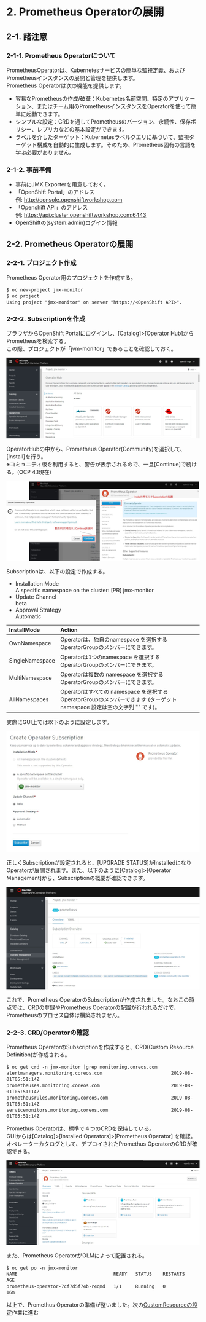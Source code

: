 
# 2. Prometheus Operatorの展開 

## 2-1. 諸注意

### 2-1-1. Prometheus Operatorについて

PrometheusOperatorは、Kubernetesサービスの簡単な監視定義、およびPrometheusインスタンスの展開と管理を提供します。    
Prometheus Operatorは次の機能を提供します。    

* 容易なPrometheusの作成/破棄：Kubernetes名前空間、特定のアプリケーション、またはチーム用のPrometheusインスタンスをOperatorを使って簡単に起動できます。
* シンプルな設定：CRDを通してPrometheusのバージョン、永続性、保存ポリシー、レプリカなどの基本設定ができます。
* ラベルを介したターゲット：Kubernetesラベルクエリに基づいて、監視ターゲット構成を自動的に生成します。そのため、Prometheus固有の言語を学ぶ必要がありません。

### 2-1-2. 事前準備

* 事前にJMX Exporterを用意しておく。
* 「OpenShift Portal」のアドレス  
例: http://console.openshiftworkshop.com  
* 「Openshift API」のアドレス <OpenShift API>  
例: https://api.cluster.openshiftworkshop.com:6443  
* OpenShiftの(system:admin)ログイン情報

## 2-2. Prometheus Operatorの展開
### 2-2-1. プロジェクト作成  
Prometheus Operator用のプロジェクトを作成する。

```
$ oc new-project jmx-monitor
$ oc project
Using project "jmx-monitor" on server "https://<OpenShift API>".
```

### 2-2-2. Subscriptionを作成  
ブラウザからOpenShift Portalにログインし、[Catalog]>[Operator Hub]からPrometheusを検索する。   
この際、プロジェクトが「jvm-monitor」であることを確認しておく。   
          
![OperatorHub](images/operator-hub.jpg "operator-hub")

OperatorHubの中から、Prometheus Operator(Community)を選択して、[Install]を行う。        
※コミュニティ版を利用すると、警告が表示されるので、一旦[Continue]で続ける。(OCP 4.1現在)    
     
![Prometheus Operator](images/prometheus-operator.jpg "prometheus-operator")

Subscriptionは、以下の設定で作成する。  
* Installation Mode  
A specific namespace on the cluster: [PR] jmx-monitor  
* Update Channel  
beta  
* Approval Strategy  
Automatic   
  
|InstallMode|Action|
|:--|:--|
|OwnNamespace|Operatorは、独自のnamespace を選択するOperatorGroupのメンバーにできます。|
|SingleNamespace|Operatorは1つのnamespace を選択するOperatorGroupのメンバーにできます。|
|MultiNamespace|Operatorは複数の namespace を選択するOperatorGroupのメンバーにできます。|
|AllNamespaces|Operatorはすべての namespace を選択するOperatorGroupのメンバーできます (ターゲット namespace 設定は空の文字列 "" です)。|

実際にGUI上では以下のように設定します。
   
<img src="images/create-subscription.jpg" width="900x900">

正しくSubscriptionが設定されると、[UPGRADE STATUS]がInstalledになりOperatorが展開されます。また、以下のように[Catalog]>[Operator Management]から、Subscriptionの概要が確認できます。

![Prometheus Subscription](images/prometheus-subscription.jpg "prometheus-subscription")

これで、Prometheus OperatorのSubscriptionが作成されました。なおこの時点では、CRDの登録やPrometheus Operatorの配置が行われるだけで、Prometheusのプロセス自体は構築されません。

### 2-2-3. CRD/Operatorの確認    

Prometheus OperatorのSubscriptionを作成すると、CRD(Custom Resource Definition)が作成される。
```
$ oc get crd -n jmx-monitor |grep monitoring.coreos.com
alertmanagers.monitoring.coreos.com                         2019-08-01T05:51:14Z
prometheuses.monitoring.coreos.com                          2019-08-01T05:51:14Z
prometheusrules.monitoring.coreos.com                       2019-08-01T05:51:14Z
servicemonitors.monitoring.coreos.com                       2019-08-01T05:51:14Z
```

Promethus Operatorは、標準で４つのCRDを保持している。  
GUIからは[Catalog]>[Installed Operators]>[Prometheus Operator] を確認。オペレーターカタログとして、デプロイされたPromethus OperatorのCRDが確認できる。

![Prometheus Catalog](images/prometheus-catalog.jpg "prometheus-catalog")

また、Prometheus OperatorがOLMによって配置される。
```
$ oc get po -n jmx-monitor
NAME                                   READY   STATUS    RESTARTS   AGE
prometheus-operator-7cf7d5f74b-r4qmd   1/1     Running   0          16m
```

以上で、Promethus Operatorの準備が整いました。次の[CustomResourceの設定](3_CustomResource.md)作業に進む   










